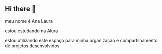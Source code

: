 ## Hi there 👋

meu nome é Ana Laura 

 estou estudando na Alura
 
 estou utilizando este espaço para minha organização e compartilhamento de projetos desenvolvidos 

